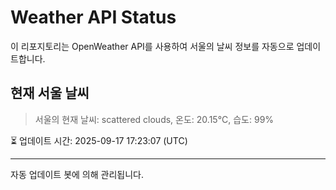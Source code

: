 
# Weather API Status

이 리포지토리는 OpenWeather API를 사용하여 서울의 날씨 정보를 자동으로 업데이트합니다.

## 현재 서울 날씨
> 서울의 현재 날씨: scattered clouds, 온도: 20.15°C, 습도: 99%

⏳ 업데이트 시간: 2025-09-17 17:23:07 (UTC)

---
자동 업데이트 봇에 의해 관리됩니다.
